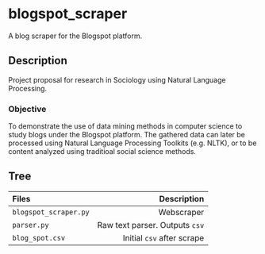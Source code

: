 # blogspot_scraper
A blog scraper for the Blogspot platform.

## Description

Project proposal for research in Sociology using Natural Language Processing.

### Objective
To demonstrate the use of data mining methods in computer science to study blogs under the Blogspot platform. The gathered data can later be processed using Natural Language Processing Toolkits (e.g. NLTK), or to be content analyzed using traditioal social science methods.

## Tree
|Files|Description|
|:----|----------:|
|`blogspot_scraper.py`| Webscraper|
|`parser.py`|Raw text parser. Outputs `csv`|
|`blog_spot.csv`|Initial `csv` after scrape|
